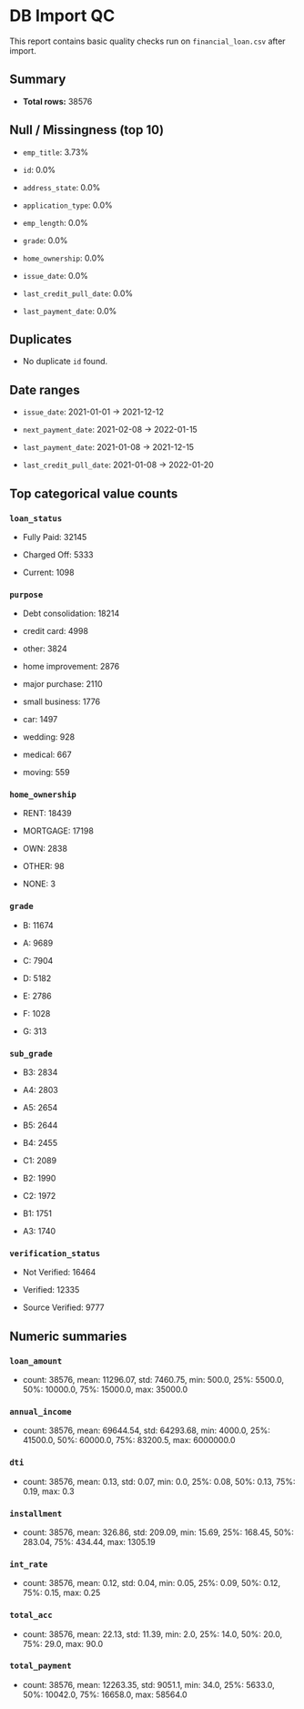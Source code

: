 # DB Import QC 

This report contains basic quality checks run on `financial_loan.csv` after import.


## Summary

- **Total rows:** 38576

## Null / Missingness (top 10)

- `emp_title`: 3.73%

- `id`: 0.0%

- `address_state`: 0.0%

- `application_type`: 0.0%

- `emp_length`: 0.0%

- `grade`: 0.0%

- `home_ownership`: 0.0%

- `issue_date`: 0.0%

- `last_credit_pull_date`: 0.0%

- `last_payment_date`: 0.0%


## Duplicates

- No duplicate `id` found.


## Date ranges

- `issue_date`: 2021-01-01 → 2021-12-12

- `next_payment_date`: 2021-02-08 → 2022-01-15

- `last_payment_date`: 2021-01-08 → 2021-12-15

- `last_credit_pull_date`: 2021-01-08 → 2022-01-20


## Top categorical value counts 

### `loan_status`

- Fully Paid: 32145

- Charged Off: 5333

- Current: 1098

### `purpose`

- Debt consolidation: 18214

- credit card: 4998

- other: 3824

- home improvement: 2876

- major purchase: 2110

- small business: 1776

- car: 1497

- wedding: 928

- medical: 667

- moving: 559

### `home_ownership`

- RENT: 18439

- MORTGAGE: 17198

- OWN: 2838

- OTHER: 98

- NONE: 3

### `grade`

- B: 11674

- A: 9689

- C: 7904

- D: 5182

- E: 2786

- F: 1028

- G: 313

### `sub_grade`

- B3: 2834

- A4: 2803

- A5: 2654

- B5: 2644

- B4: 2455

- C1: 2089

- B2: 1990

- C2: 1972

- B1: 1751

- A3: 1740

### `verification_status`

- Not Verified: 16464

- Verified: 12335

- Source Verified: 9777


## Numeric summaries 

### `loan_amount`

- count: 38576, mean: 11296.07, std: 7460.75, min: 500.0, 25%: 5500.0, 50%: 10000.0, 75%: 15000.0, max: 35000.0

### `annual_income`

- count: 38576, mean: 69644.54, std: 64293.68, min: 4000.0, 25%: 41500.0, 50%: 60000.0, 75%: 83200.5, max: 6000000.0

### `dti`

- count: 38576, mean: 0.13, std: 0.07, min: 0.0, 25%: 0.08, 50%: 0.13, 75%: 0.19, max: 0.3

### `installment`

- count: 38576, mean: 326.86, std: 209.09, min: 15.69, 25%: 168.45, 50%: 283.04, 75%: 434.44, max: 1305.19

### `int_rate`

- count: 38576, mean: 0.12, std: 0.04, min: 0.05, 25%: 0.09, 50%: 0.12, 75%: 0.15, max: 0.25

### `total_acc`

- count: 38576, mean: 22.13, std: 11.39, min: 2.0, 25%: 14.0, 50%: 20.0, 75%: 29.0, max: 90.0

### `total_payment`

- count: 38576, mean: 12263.35, std: 9051.1, min: 34.0, 25%: 5633.0, 50%: 10042.0, 75%: 16658.0, max: 58564.0


